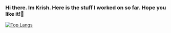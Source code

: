 ### Hi there. Im Krish. Here is the stuff I worked on so far. Hope you like it!👋
[![Top Langs](https://github-readme-stats.vercel.app/api/top-langs/?username=panchk5)](https://github.com/anuraghazra/github-readme-stats)

<!--
**panchk5/panchk5** is a ✨ _special_ ✨ repository because its `README.md` (this file) appears on your GitHub profile.

Here are some ideas to get you started:

- 🔭 I’m currently working on ...
- 🌱 I’m currently learning ...
- 👯 I’m looking to collaborate on ...
- 🤔 I’m looking for help with ...
- 💬 Ask me about ...
- 📫 How to reach me: ...
- 😄 Pronouns: ...
- ⚡ Fun fact: ...
-->
